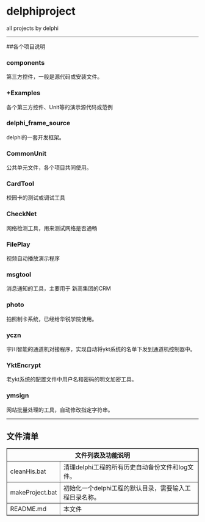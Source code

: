 delphiproject
=============

all projects by delphi

---------------------------------

##各个项目说明


### components
第三方控件，一般是源代码或安装文件。

### +Examples
各个第三方控件、Unit等的演示源代码或范例

### delphi_frame_source
delphi的一套开发框架。

### CommonUnit
公共单元文件，各个项目共同使用。


### CardTool
校园卡的测试或调试工具

### CheckNet
网络检测工具，用来测试网络是否通畅


### FilePlay
视频自动播放演示程序

### msgtool
消息通知的工具，主要用于 新高集团的CRM

### photo
拍照制卡系统，已经给华锐学院使用。

### yczn
宇川智能的通道机对接程序，实现自动将ykt系统的名单下发到通道机控制器中。

### YktEncrypt
老ykt系统的配置文件中用户名和密码的明文加密工具。

### ymsign
网站批量处理的工具，自动修改指定字符串。




---------------------------------

## 文件清单



<table border="1">
  <tr><th colspan="2" style="text-align:center;">文件列表及功能说明</th></tr>
  <tr>
    <td>cleanHis.bat</td>
    <td>清理delphi工程的所有历史自动备份文件和log文件。</td>
  </tr>
  <tr>
    <td>makeProject.bat</td>
    <td>初始化一个delphi工程的默认目录，需要输入工程目录名称。</td>
  </tr>
   <tr>
    <td>README.md</td>
    <td>本文件</td>
  </tr>
</table>
   
